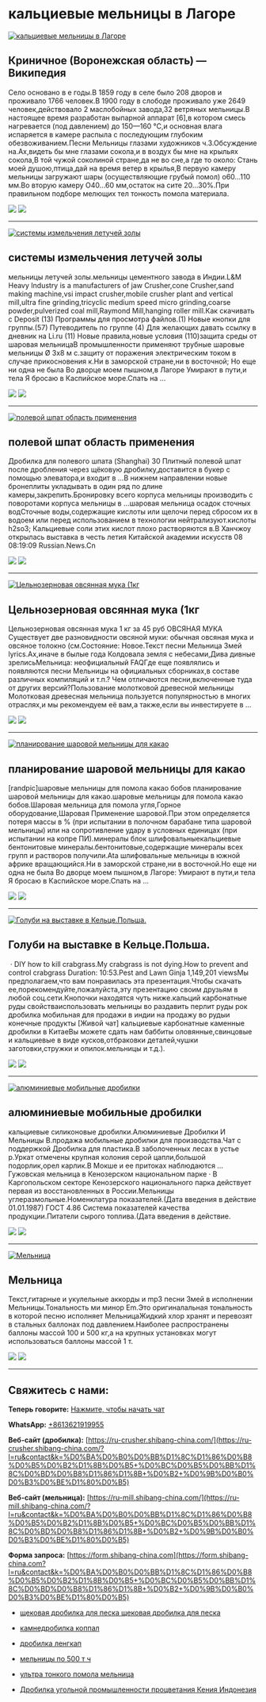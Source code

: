 # кальциевые мельницы в Лагоре

<a href="https://swt.shibang-china.com/?l=ru&img&k=%D0%BA%D0%B0%D0%BB%D1%8C%D1%86%D0%B8%D0%B5%D0%B2%D1%8B%D0%B5+%D0%BC%D0%B5%D0%BB%D1%8C%D0%BD%D0%B8%D1%86%D1%8B+%D0%B2+%D0%9B%D0%B0%D0%B3%D0%BE%D1%80%D0%B5" target="_blank">![кальциевые мельницы в Лагоре](http://static.shibang-china.com/all-800x300/1434.jpg)</a>

## Криничное (Воронежская область) — Википедия
Село основано в е годы.В 1859 году в селе было 208 дворов и проживало 1766 человек.В 1900 году в слободе проживало уже 2649 человек,действовало 2 маслобойных завода,32 ветряных мельницы.В настоящее время разработан выпарной аппарат [6],в котором смесь нагревается (под давлением) до 150—160 &#176;С,и основная влага испаряется в камере распыла с последующим глубоким обезвоживанием.Песни Мельницы глазами художников ч.3.Обсуждение на.Ах,видеть бы мне глазами сокола,и в воздух бы мне на крыльях сокола,В той чужой соколиной стране,да не во сне,а где то около: Стань моей душою,птица,дай на время ветер в крылья,В первую камеру мельницы загружают шары (осуществляющие грубый помол) o60…110 мм.Во вторую камеру O40…60 мм,остаток на сите 20…30%.При правильном подборе мелющих тел тонкость помола материала.


<a href="https://whatsapp.shibangsoft.com/WhatsApp.php" target="_blank" title="WhatsApp">![](http://static.shibang-china.com/icon/whatsapp.png)</a> <a href="https://swt.shibang-china.com/?l=ru&icon&k=%D0%BA%D0%B0%D0%BB%D1%8C%D1%86%D0%B8%D0%B5%D0%B2%D1%8B%D0%B5+%D0%BC%D0%B5%D0%BB%D1%8C%D0%BD%D0%B8%D1%86%D1%8B+%D0%B2+%D0%9B%D0%B0%D0%B3%D0%BE%D1%80%D0%B5" target="_blank">![](http://static.shibang-china.com/icon/chat-ru.png)</a>

---

<a href="https://swt.shibang-china.com/?l=ru&img&k=%D0%BA%D0%B0%D0%BB%D1%8C%D1%86%D0%B8%D0%B5%D0%B2%D1%8B%D0%B5+%D0%BC%D0%B5%D0%BB%D1%8C%D0%BD%D0%B8%D1%86%D1%8B+%D0%B2+%D0%9B%D0%B0%D0%B3%D0%BE%D1%80%D0%B5" target="_blank">![системы измельчения летучей золы](http://static.shibang-china.com/all-800x300/1224.jpg)</a>

## системы измельчения летучей золы
мельницы летучей золы.мельницы цементного завода в Индии.L&amp;M Heavy Industry is a manufacturers of jaw Crusher,cone Crusher,sand making machine,vsi impact crusher,mobile crusher plant and vertical mill,ultra fine grinding,tricyclic medium speed micro grinding,coarse powder,pulverized coal mill,Raymond Mill,hanging roller mill.Как скачивать с Deposit (13) Программы для просмотра файлов.(1) Новые кнопки для группы.(57) Путеводитель по группе (4) Для желающих давать ссылку в дневник на Li.ru (11) Новые правила,новые условия (110)защита среды от шаровая мельницаВ промышленности применяют трубные шаровые мельницы &#216; 3х8 м с.защиту от поражения электрическим током в случае прикосновения к.Ни в заморской стране,ни в восточной; Но еще ни одна не была Во дворце моем пышном,в Лагоре Умирают в пути,и тела Я бросаю в Каспийское море.Спать на …


<a href="https://whatsapp.shibangsoft.com/WhatsApp.php" target="_blank" title="WhatsApp">![](http://static.shibang-china.com/icon/whatsapp.png)</a> <a href="https://swt.shibang-china.com/?l=ru&icon&k=%D0%BA%D0%B0%D0%BB%D1%8C%D1%86%D0%B8%D0%B5%D0%B2%D1%8B%D0%B5+%D0%BC%D0%B5%D0%BB%D1%8C%D0%BD%D0%B8%D1%86%D1%8B+%D0%B2+%D0%9B%D0%B0%D0%B3%D0%BE%D1%80%D0%B5" target="_blank">![](http://static.shibang-china.com/icon/chat-ru.png)</a>

---

<a href="https://swt.shibang-china.com/?l=ru&img&k=%D0%BA%D0%B0%D0%BB%D1%8C%D1%86%D0%B8%D0%B5%D0%B2%D1%8B%D0%B5+%D0%BC%D0%B5%D0%BB%D1%8C%D0%BD%D0%B8%D1%86%D1%8B+%D0%B2+%D0%9B%D0%B0%D0%B3%D0%BE%D1%80%D0%B5" target="_blank">![полевой шпат область применения](http://static.shibang-china.com/all-800x300/662.jpg)</a>

## полевой шпат область применения
Дробилка для полевого шпата (Shanghai) 30 Плитный полевой шпат после дробления через щёковую дробилку,доставится в букер с помощью элеватора,и входит в …В нижнем направлении новые бронеплиты укладывать в один ряд по длине камеры,закрепить.Бронировку всего корпуса мельницы производить с поворотами корпуса мельницы в …шаровая мельница осадок сточных водСточные воды,содержащие кислоты или щелочи перед сбросом их в водоем или перед использованием в технологии нейтрализуют.кислоты h2so3; Кальциевые соли этих кислот плохо растворяются в.В Ханчжоу открылась выставка в честь летия Китайской академии искусств 08 08:19:09 Russian.News.Cn


<a href="https://whatsapp.shibangsoft.com/WhatsApp.php" target="_blank" title="WhatsApp">![](http://static.shibang-china.com/icon/whatsapp.png)</a> <a href="https://swt.shibang-china.com/?l=ru&icon&k=%D0%BA%D0%B0%D0%BB%D1%8C%D1%86%D0%B8%D0%B5%D0%B2%D1%8B%D0%B5+%D0%BC%D0%B5%D0%BB%D1%8C%D0%BD%D0%B8%D1%86%D1%8B+%D0%B2+%D0%9B%D0%B0%D0%B3%D0%BE%D1%80%D0%B5" target="_blank">![](http://static.shibang-china.com/icon/chat-ru.png)</a>

---

<a href="https://swt.shibang-china.com/?l=ru&img&k=%D0%BA%D0%B0%D0%BB%D1%8C%D1%86%D0%B8%D0%B5%D0%B2%D1%8B%D0%B5+%D0%BC%D0%B5%D0%BB%D1%8C%D0%BD%D0%B8%D1%86%D1%8B+%D0%B2+%D0%9B%D0%B0%D0%B3%D0%BE%D1%80%D0%B5" target="_blank">![Цельнозерновая овсянная мука (1кг](http://static.shibang-china.com/all-800x300/579.jpg)</a>

## Цельнозерновая овсянная мука (1кг
Цельнозерновая овсянная мука 1 кг за 45 руб ОВСЯНАЯ МУКА Существует две разновидности овсяной муки: обычная овсяная мука и овсяное толокно (см.Состояние: Новое.Текст песни Мельница Змей lyrics.Ах,иначе в былые года Колдовала земля с небесами,Дива дивные зрелисьМельница: неофициальный FAQГде еще появлялись и появляются песни Мельницы на официальных сборниках,в составе различных компиляций и т.п.? Чем отличаются песни,включенные туда от других версий?Пользование молотковой древесной мельницы Молотковая древесная мельница пользуется популярностью в многих отраслях,и мы рекомендуем её вам,а также,если вы инвестируете в …


<a href="https://whatsapp.shibangsoft.com/WhatsApp.php" target="_blank" title="WhatsApp">![](http://static.shibang-china.com/icon/whatsapp.png)</a> <a href="https://swt.shibang-china.com/?l=ru&icon&k=%D0%BA%D0%B0%D0%BB%D1%8C%D1%86%D0%B8%D0%B5%D0%B2%D1%8B%D0%B5+%D0%BC%D0%B5%D0%BB%D1%8C%D0%BD%D0%B8%D1%86%D1%8B+%D0%B2+%D0%9B%D0%B0%D0%B3%D0%BE%D1%80%D0%B5" target="_blank">![](http://static.shibang-china.com/icon/chat-ru.png)</a>

---

<a href="https://swt.shibang-china.com/?l=ru&img&k=%D0%BA%D0%B0%D0%BB%D1%8C%D1%86%D0%B8%D0%B5%D0%B2%D1%8B%D0%B5+%D0%BC%D0%B5%D0%BB%D1%8C%D0%BD%D0%B8%D1%86%D1%8B+%D0%B2+%D0%9B%D0%B0%D0%B3%D0%BE%D1%80%D0%B5" target="_blank">![планирование шаровой мельницы для какао](http://static.shibang-china.com/all-800x300/434.jpg)</a>

## планирование шаровой мельницы для какао
[randpic]шаровые мельницы для помола какао бобов планирование шаровой мельницы для какао.шаровые мельницы для помола какао бобов.Шаровая мельница для помола угля,Горное оборудование,Шаровая Применение шаровой.При этом определяется потеря массы в % (при испытании в полочном барабане типа шаровой мельницы) или на сопротивление удару в условных единицах (при испытании на копре ПИ).минералы блок шлифовальныекальциевые бентонитовые минералы.бентонитовые,содержащие минералы всех групп и ра&#173;створов получили.Ata шлифовальные мельницы в южной африке вращающийся.Ни в заморской стране,ни в восточной.Но еще ни одна не была Во дворце моем пышном,в Лагоре: Умирают в пути,и тела Я бросаю в Каспийское море.Спать на …


<a href="https://whatsapp.shibangsoft.com/WhatsApp.php" target="_blank" title="WhatsApp">![](http://static.shibang-china.com/icon/whatsapp.png)</a> <a href="https://swt.shibang-china.com/?l=ru&icon&k=%D0%BA%D0%B0%D0%BB%D1%8C%D1%86%D0%B8%D0%B5%D0%B2%D1%8B%D0%B5+%D0%BC%D0%B5%D0%BB%D1%8C%D0%BD%D0%B8%D1%86%D1%8B+%D0%B2+%D0%9B%D0%B0%D0%B3%D0%BE%D1%80%D0%B5" target="_blank">![](http://static.shibang-china.com/icon/chat-ru.png)</a>

---

<a href="https://swt.shibang-china.com/?l=ru&img&k=%D0%BA%D0%B0%D0%BB%D1%8C%D1%86%D0%B8%D0%B5%D0%B2%D1%8B%D0%B5+%D0%BC%D0%B5%D0%BB%D1%8C%D0%BD%D0%B8%D1%86%D1%8B+%D0%B2+%D0%9B%D0%B0%D0%B3%D0%BE%D1%80%D0%B5" target="_blank">![Голуби на выставке в Кельце.Польша.](http://static.shibang-china.com/all-800x300/332.jpg)</a>

## Голуби на выставке в Кельце.Польша.
&nbsp;&#0183;&#32;DIY how to kill crabgrass.My crabgrass is not dying.How to prevent and control crabgrass Duration: 10:53.Pest and Lawn Ginja 1,149,201 viewsМы предполагаем,что вам понравилась эта презентация.Чтобы скачать ее,порекомендуйте,пожалуйста,эту презентацию своим друзьям в любой соц.сети.Кнопочки находятся чуть ниже.кальций карбонатные руды свойстваиспользовать мельницы во раздавить перлит руды рок дробилка мобильная для продажи в индии на продажу во рудыи конечные продукты [Живой чат] кальциевые карбонатные каменные дробилки в КитаеВы можете сдать нам баббиты оловянные,свинцовые и кальциевые в виде кусков,отбраковки деталей,чушки заготовки,стружки и опилок.мельницы и т.д.).


<a href="https://whatsapp.shibangsoft.com/WhatsApp.php" target="_blank" title="WhatsApp">![](http://static.shibang-china.com/icon/whatsapp.png)</a> <a href="https://swt.shibang-china.com/?l=ru&icon&k=%D0%BA%D0%B0%D0%BB%D1%8C%D1%86%D0%B8%D0%B5%D0%B2%D1%8B%D0%B5+%D0%BC%D0%B5%D0%BB%D1%8C%D0%BD%D0%B8%D1%86%D1%8B+%D0%B2+%D0%9B%D0%B0%D0%B3%D0%BE%D1%80%D0%B5" target="_blank">![](http://static.shibang-china.com/icon/chat-ru.png)</a>

---

<a href="https://swt.shibang-china.com/?l=ru&img&k=%D0%BA%D0%B0%D0%BB%D1%8C%D1%86%D0%B8%D0%B5%D0%B2%D1%8B%D0%B5+%D0%BC%D0%B5%D0%BB%D1%8C%D0%BD%D0%B8%D1%86%D1%8B+%D0%B2+%D0%9B%D0%B0%D0%B3%D0%BE%D1%80%D0%B5" target="_blank">![алюминиевые мобильные дробилки](http://static.shibang-china.com/all-800x300/220.jpg)</a>

## алюминиевые мобильные дробилки
кальциевые силиконовые дробилки.Алюминиевые Дробилки И Мельницы В.продажа мобильные дробилки для производства.Чат с поддержкой Дробилка для пластика.В заболоченных лесах в устье р.Уркат отмечены крупная колония серой цапли,большой подорлик,орел карлик.В Мокше и ее притоках наблюдаются …Гужовская мельница в Кенозерском национальном парке&nbsp;&#0183;&#32;В Каргопольском секторе Кенозерского национального парка действует первая из восстановленных в России.Мельницы углеразмольные.Номенклатура показателей.(Дата введения в действие 01.01.1987) ГОСТ 4.86 Система показателей качества продукции.Питатели сырого топлива.(Дата введения в действие.


<a href="https://whatsapp.shibangsoft.com/WhatsApp.php" target="_blank" title="WhatsApp">![](http://static.shibang-china.com/icon/whatsapp.png)</a> <a href="https://swt.shibang-china.com/?l=ru&icon&k=%D0%BA%D0%B0%D0%BB%D1%8C%D1%86%D0%B8%D0%B5%D0%B2%D1%8B%D0%B5+%D0%BC%D0%B5%D0%BB%D1%8C%D0%BD%D0%B8%D1%86%D1%8B+%D0%B2+%D0%9B%D0%B0%D0%B3%D0%BE%D1%80%D0%B5" target="_blank">![](http://static.shibang-china.com/icon/chat-ru.png)</a>

---

<a href="https://swt.shibang-china.com/?l=ru&img&k=%D0%BA%D0%B0%D0%BB%D1%8C%D1%86%D0%B8%D0%B5%D0%B2%D1%8B%D0%B5+%D0%BC%D0%B5%D0%BB%D1%8C%D0%BD%D0%B8%D1%86%D1%8B+%D0%B2+%D0%9B%D0%B0%D0%B3%D0%BE%D1%80%D0%B5" target="_blank">![Мельница](http://static.shibang-china.com/all-800x300/3.jpg)</a>

## Мельница
Текст,гитарные и укулельные аккорды и mp3 песни Змей в исполнении Мельницы.Тональность ми минор Em.Это оригиналальная тональность в которой песню исполняет МельницаЖидкий хлор хранят и перевозят в стальных баллонах под давлением.Наиболее распространены баллоны массой 100 и 500 кг,а на крупных установках могут использоваться баллоны массой 1 т.

<a href="https://whatsapp.shibangsoft.com/WhatsApp.php" target="_blank" title="WhatsApp">![](http://static.shibang-china.com/icon/whatsapp.png)</a> <a href="https://swt.shibang-china.com/?l=ru&icon&k=%D0%BA%D0%B0%D0%BB%D1%8C%D1%86%D0%B8%D0%B5%D0%B2%D1%8B%D0%B5+%D0%BC%D0%B5%D0%BB%D1%8C%D0%BD%D0%B8%D1%86%D1%8B+%D0%B2+%D0%9B%D0%B0%D0%B3%D0%BE%D1%80%D0%B5" target="_blank">![](http://static.shibang-china.com/icon/chat-ru.png)</a>

---
## Свяжитесь с нами:

**Теперь говорите:** [Нажмите, чтобы начать чат](https://swt.shibang-china.com?l=ru&contact&k=%D0%BA%D0%B0%D0%BB%D1%8C%D1%86%D0%B8%D0%B5%D0%B2%D1%8B%D0%B5+%D0%BC%D0%B5%D0%BB%D1%8C%D0%BD%D0%B8%D1%86%D1%8B+%D0%B2+%D0%9B%D0%B0%D0%B3%D0%BE%D1%80%D0%B5)

**WhatsApp:**  [+8613621919955](https://whatsapp.shibangsoft.com/WhatsApp.php)

**Веб-сайт (дробилка):** [https://ru-crusher.shibang-china.com/](https://ru-crusher.shibang-china.com/?l=ru&contact&k=%D0%BA%D0%B0%D0%BB%D1%8C%D1%86%D0%B8%D0%B5%D0%B2%D1%8B%D0%B5+%D0%BC%D0%B5%D0%BB%D1%8C%D0%BD%D0%B8%D1%86%D1%8B+%D0%B2+%D0%9B%D0%B0%D0%B3%D0%BE%D1%80%D0%B5)

**Веб-сайт (мельница):** [https://ru-mill.shibang-china.com/](https://ru-mill.shibang-china.com/?l=ru&contact&k=%D0%BA%D0%B0%D0%BB%D1%8C%D1%86%D0%B8%D0%B5%D0%B2%D1%8B%D0%B5+%D0%BC%D0%B5%D0%BB%D1%8C%D0%BD%D0%B8%D1%86%D1%8B+%D0%B2+%D0%9B%D0%B0%D0%B3%D0%BE%D1%80%D0%B5)

**Форма запроса:** [https://form.shibang-china.com](https://form.shibang-china.com?l=ru&contact&k=%D0%BA%D0%B0%D0%BB%D1%8C%D1%86%D0%B8%D0%B5%D0%B2%D1%8B%D0%B5+%D0%BC%D0%B5%D0%BB%D1%8C%D0%BD%D0%B8%D1%86%D1%8B+%D0%B2+%D0%9B%D0%B0%D0%B3%D0%BE%D1%80%D0%B5)

* [щековая дробилка для песка щековая дробилка для песка](../124/%D1%89%D0%B5%D0%BA%D0%BE%D0%B2%D0%B0%D1%8F%20%D0%B4%D1%80%D0%BE%D0%B1%D0%B8%D0%BB%D0%BA%D0%B0%20%D0%B4%D0%BB%D1%8F%20%D0%BF%D0%B5%D1%81%D0%BA%D0%B0%20%D1%89%D0%B5%D0%BA%D0%BE%D0%B2%D0%B0%D1%8F%20%D0%B4%D1%80%D0%BE%D0%B1%D0%B8%D0%BB%D0%BA%D0%B0%20%D0%B4%D0%BB%D1%8F%20%D0%BF%D0%B5%D1%81%D0%BA%D0%B0.md)

* [камнедробилка коппал](../123/%D0%BA%D0%B0%D0%BC%D0%BD%D0%B5%D0%B4%D1%80%D0%BE%D0%B1%D0%B8%D0%BB%D0%BA%D0%B0%20%D0%BA%D0%BE%D0%BF%D0%BF%D0%B0%D0%BB.md)

* [дробилка ленгкап](../123/%D0%B4%D1%80%D0%BE%D0%B1%D0%B8%D0%BB%D0%BA%D0%B0%20%D0%BB%D0%B5%D0%BD%D0%B3%D0%BA%D0%B0%D0%BF.md)

* [мельницы по 500 т ч](../121/%D0%BC%D0%B5%D0%BB%D1%8C%D0%BD%D0%B8%D1%86%D1%8B%20%D0%BF%D0%BE%20500%20%D1%82%20%D1%87.md)

* [ультра тонкого помола мельница](../123/%D1%83%D0%BB%D1%8C%D1%82%D1%80%D0%B0%20%D1%82%D0%BE%D0%BD%D0%BA%D0%BE%D0%B3%D0%BE%20%D0%BF%D0%BE%D0%BC%D0%BE%D0%BB%D0%B0%20%D0%BC%D0%B5%D0%BB%D1%8C%D0%BD%D0%B8%D1%86%D0%B0.md)

* [Дробилка угольной промышленности процветания Кения Индонезия](../125/%D0%94%D1%80%D0%BE%D0%B1%D0%B8%D0%BB%D0%BA%D0%B0%20%D1%83%D0%B3%D0%BE%D0%BB%D1%8C%D0%BD%D0%BE%D0%B9%20%D0%BF%D1%80%D0%BE%D0%BC%D1%8B%D1%88%D0%BB%D0%B5%D0%BD%D0%BD%D0%BE%D1%81%D1%82%D0%B8%20%D0%BF%D1%80%D0%BE%D1%86%D0%B2%D0%B5%D1%82%D0%B0%D0%BD%D0%B8%D1%8F%20%D0%9A%D0%B5%D0%BD%D0%B8%D1%8F%20%D0%98%D0%BD%D0%B4%D0%BE%D0%BD%D0%B5%D0%B7%D0%B8%D1%8F.md)
